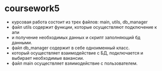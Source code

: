 # coursework5
- курсовая работа состоит из трех файлов: main, utils, db_manager 
- файл utils содержит функции, которые осуществляют подключение к апи 
- и получение необходимых данных и скрипт заполняющий бд данными. 
- файл db_manager содержит в себе одноименный класс. 
- который осуществляет взаимодействие с БД, подключается и выбирает необходимые вакансии. 
- файл main осуществляет взяимодействие с пользователем.